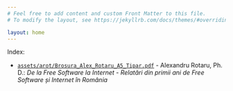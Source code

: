 ```yaml
---
# Feel free to add content and custom Front Matter to this file.
# To modify the layout, see https://jekyllrb.com/docs/themes/#overriding-theme-defaults

layout: home
---
```


Index:

- [`assets/arot/Brosura_Alex_Rotaru_A5_Tipar.pdf`](https://cronica-it.github.io/archive/assets/arot/Brosura_Alex_Rotaru_A5_Tipar.pdf) - Alexandru Rotaru, Ph. D.: _De la Free Software la Internet - Relatări din primii ani de Free Software și Internet în România_
